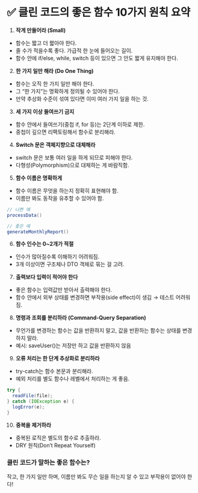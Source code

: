 # **✅ 클린 코드의 좋은 함수 10가지 원칙 요약**

1. **작게 만들어라 (Small)**
- 함수는 짧고 더 짧아야 한다.
- 줄 수가 적을수록 좋다. 가급적 한 눈에 들어오는 길이.
- 함수 안에 if/else, while, switch 등이 있으면 그 안도 짧게 유지해야 한다.
2. **한 가지 일만 해라 (Do One Thing)**
- 함수는 오직 한 가지 일만 해야 한다.
- 그 “한 가지”는 명확하게 정의될 수 있어야 한다.
- 만약 추상화 수준이 섞여 있다면 이미 여러 가지 일을 하는 것.
3. **세 가지 이상 들여쓰기 금지**
- 함수 안에서 들여쓰기(중첩 if, for 등)는 2단계 이하로 제한.
- 중첩이 깊으면 리팩토링해서 함수로 분리해라.
4. **Switch 문은 객체지향으로 대체해라**
- switch 문은 보통 여러 일을 하게 되므로 피해야 한다.
- 다형성(Polymorphism)으로 대체하는 게 바람직함.
5. **함수 이름은 명확하게**
- 함수 이름은 무엇을 하는지 정확히 표현해야 함.
- 이름만 봐도 동작을 유추할 수 있어야 함.

```java
// 나쁜 예
processData()

// 좋은 예
generateMonthlyReport()
```

6. **함수 인수는 0~2개가 적절**
- 인수가 많아질수록 이해하기 어려워짐.
- 3개 이상이면 구조체나 DTO 객체로 묶는 걸 고려.
7. **출력보다 입력이 적어야 한다**
- 좋은 함수는 입력값만 받아서 출력해야 한다.
- 함수 안에서 외부 상태를 변경하면 부작용(side effect)이 생김 → 테스트 어려워짐.
8. **명령과 조회를 분리하라 (Command-Query Separation)**
- 무언가를 변경하는 함수는 값을 반환하지 말고,
값을 반환하는 함수는 상태를 변경하지 말라.
- 예시: saveUser()는 저장만 하고 값을 반환하지 않음
9. **오류 처리는 한 단계 추상화로 분리하라**
- try-catch는 함수 본문과 분리해라.
- 예외 처리를 별도 함수나 레벨에서 처리하는 게 좋음.

```java
try {
  readFile(file);
} catch (IOException e) {
  logError(e);
}
```

10. **중복을 제거하라**
- 중복된 로직은 별도의 함수로 추출하라.
- DRY 원칙(Don’t Repeat Yourself)

### 클린 코드가 말하는 좋은 함수는?

작고, 한 가지 일만 하며, 이름만 봐도 무슨 일을 하는지 알 수 있고 부작용이 없어야 한다!
